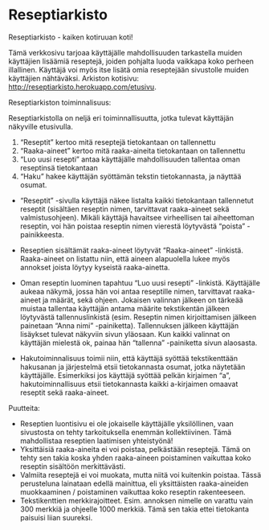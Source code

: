 # Reseptiarkisto
Reseptiarkisto - kaiken kotiruuan koti!

Tämä verkkosivu tarjoaa käyttäjälle mahdollisuuden tarkastella muiden käyttäjien lisäämiä reseptejä, joiden pohjalta luoda vaikkapa koko perheen illallinen. Käyttäjä voi myös itse lisätä omia reseptejään sivustolle muiden käyttäjien nähtäväksi. Arkiston kotisivu: http://reseptiarkisto.herokuapp.com/etusivu. 


Reseptiarkiston toiminnalisuus:

Reseptiarkistolla on neljä eri toiminnallisuutta, jotka tulevat käyttäjän näkyville etusivulla. 
1) “Reseptit” kertoo mitä reseptejä tietokantaan on tallennettu
2) “Raaka-aineet” kertoo mitä raaka-aineita tietokantaan on tallennettu
3) “Luo uusi resepti” antaa käyttäjälle mahdollisuuden tallentaa oman reseptinsä tietokantaan
4) “Haku” hakee käyttäjän syöttämän tekstin tietokannasta, ja näyttää osumat. 

- “Reseptit” -sivulla käyttäjä näkee listalta kaikki tietokantaan tallennetut reseptit (sisältäen reseptin nimen, tarvittavat raaka-aineet sekä valmistusohjeen). Mikäli käyttäjä havaitsee virheellisen tai aiheettoman reseptin, voi hän poistaa reseptin nimen vierestä löytyvästä “poista” -painikkeesta. 

- Reseptien sisältämät raaka-aineet löytyvät “Raaka-aineet” -linkistä. Raaka-aineet on listattu niin, että aineen alapuolella lukee myös annokset joista löytyy kyseistä raaka-ainetta.   

- Oman reseptin luominen tapahtuu “Luo uusi resepti” -linkistä. Käyttäjälle aukeaa näkymä, jossa hän voi antaa reseptille nimen, tarvittavat raaka-aineet ja määrät, sekä ohjeen. Jokaisen valinnan jälkeen on tärkeää muistaa tallentaa käyttäjän antama määrite tekstikentän jälkeen löytyvästä tallennuslinkistä (esim. Reseptin nimen kirjoittamisen jälkeen painetaan “Anna nimi” -painiketta). Tallennuksen jälkeen käyttäjän lisäykset tulevat näkyviin sivun yläosaan. Kun kaikki valinnat on käyttäjän mielestä ok, painaa hän “tallenna” -painiketta sivun alaosasta.  

- Hakutoiminnalisuus toimii niin, että käyttäjä syöttää tekstikenttään hakusanan ja järjestelmä etsii tietokannasta osumat, jotka näytetään käyttäjälle. Esimerkiksi jos käyttäjä syöttää pelkän kirjaimen “a”, hakutoiminnallisuus etsii tietokannasta kaikki a-kirjaimen omaavat reseptit sekä raaka-aineet. 


Puutteita:

- Reseptien luontisivu ei ole jokaiselle käyttäjälle yksilöllinen, vaan sivustosta on tehty tarkoituksella enemmän kollektiivinen. Tämä mahdollistaa reseptien laatimisen yhteistyönä!
- Yksittäisiä raaka-aineita ei voi poistaa, pelkästään reseptejä. Tämä on tehty sen takia koska yhden raaka-aineen poistaminen vaikuttaa koko reseptin sisältöön merkittävästi. 
- Valmiita reseptejä ei voi muokata, mutta niitä voi kuitenkin poistaa. Tässä perusteluna lainataan edellä mainittua, eli yksittäisten raaka-aineiden muokkaaminen / poistaminen vaikuttaa koko reseptin rakenteeseen. 
- Tekstikenttien merkkirajoitteet. Esim. annoksen nimelle on varattu vain 300 merkkiä ja ohjeelle 1000 merkkiä. Tämä sen takia ettei tietokanta paisuisi liian suureksi.
